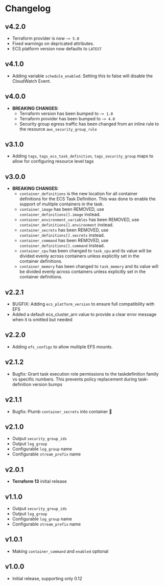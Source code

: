 # Changelog

## v4.2.0

- Terraform provider is now `~> 5.0`
- Fixed warnings on depricated attributes.
- ECS platform version now defaults to `LATEST`

## v4.1.0

- Adding variable `schedule_enabled`. Setting this to false will disable the CloudWatch Event.

## v4.0.0

- **BREAKING CHANGES:**
  - Terraform version has been bumped to `~> 1.0`
  - Terraform provider has been bumped to `~> 4.0`
  - Security group egress traffic has been changed from an inline rule to the resource `aws_security_group_rule`

## v3.1.0

- Adding `tags`, `tags_ecs_task_definition`, `tags_security_group` maps to allow for configuring resource level tags

## v3.0.0

- **BREAKING CHANGES:**
  - `container_definitions` is the new location for all container definitions for the ECS Task Definition. This was done to enable the support of multiple containers in the task.
  - `container_image` has been REMOVED, use `container_definitions[].image` instead.
  - `container_environment_variables` has been REMOVED, use `container_definitions[].environment` instead.
  - `container_secrets` has been REMOVED, use `container_definitions[].secrets` instead.
  - `container_command` has been REMOVED, use `container_definitions[].command` instead.
  - `container_cpu` has been changed to `task_cpu` and its value will be divided evenly across containers unless explicitly set in the container definitions.
  - `container_memory` has been changed to `task_memory` and its value will be divided evenly across containers unless explicitly set in the container definitions.

## v2.2.1

- BUGFIX: Adding `ecs_platform_version` to ensure full compatibility with EFS
- Added a default ecs_cluster_arn value to provide a clear error message when it is omitted but needed

## v2.2.0

- Adding `efs_configs` to allow multiple EFS mounts.

## v2.1.2

- Bugfix: Grant task execution role permissions to the taskdefinition family vs specific numbers. This prevents policy replacement during task-definition version bumps

## v2.1.1

- Bugfix: Plumb `container_secrets` into container 🤭

## v2.1.0

- Output `security_group_ids`
- Output `log_group`
- Configurable `log_group` name
- Configurable `stream_prefix` name

## v2.0.1

- **Terraform 13** initial release

## v1.1.0

- Output `security_group_ids`
- Output `log_group`
- Configurable `log_group` name
- Configurable `stream_prefix` name

## v1.0.1

- Making `container_command` and `enabled` optional

## v1.0.0

- Initial release, supporting only 0.12
